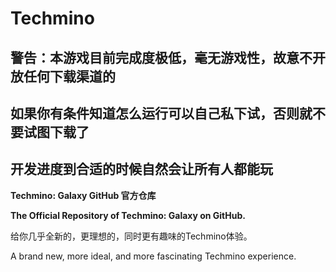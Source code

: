 # Techmino

## 警告：本游戏目前完成度极低，毫无游戏性，故意不开放任何下载渠道的
## 如果你有条件知道怎么运行可以自己私下试，否则就不要试图下载了
## 开发进度到合适的时候自然会让所有人都能玩

**Techmino: Galaxy GitHub 官方仓库**

**The Official Repository of Techmino: Galaxy on GitHub.**

给你几乎全新的，更理想的，同时更有趣味的Techmino体验。

A brand new, more ideal, and more fascinating Techmino experience.
